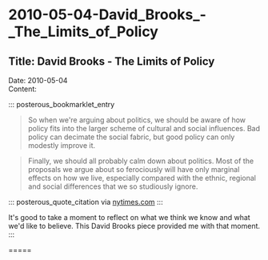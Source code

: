 # 2010-05-04-David_Brooks_-_The_Limits_of_Policy

## Title:  David Brooks - The Limits of Policy
Date: 2010-05-04  
Content:  

::: posterous_bookmarklet_entry
> So when we're arguing about politics, we should be aware of how policy
> fits into the larger scheme of cultural and social influences. Bad
> policy can decimate the social fabric, but good policy can only
> modestly improve it.



> Finally, we should all probably calm down about politics. Most of the
> proposals we argue about so ferociously will have only marginal
> effects on how we live, especially compared with the ethnic, regional
> and social differences that we so studiously ignore.

::: posterous_quote_citation
via
[nytimes.com](http://www.nytimes.com/2010/05/04/opinion/04brooks.html)
:::

It's good to take a moment to reflect on what we think we know and what
we'd like to believe. This David Brooks piece provided me with that
moment.
:::

=====
